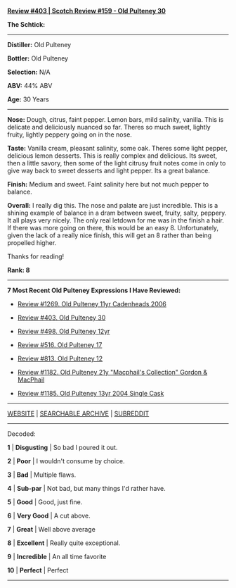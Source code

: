 
[**Review #403 | Scotch Review #159 - Old Pulteney 30**]( https://t8ke.review/review-403-old-pulteney-30/)

**The Schtick:** 

-----

**Distiller:** Old Pulteney

**Bottler:** Old Pulteney

**Selection:** N/A

**ABV:**  44% ABV

**Age:** 30 Years 

-----

**Nose:**  Dough, citrus, faint pepper. Lemon bars, mild salinity, vanilla. This is delicate and deliciously nuanced so far. Theres so much sweet, lightly fruity, lightly peppery going on in the nose.  

**Taste:** Vanilla cream, pleasant salinity, some oak. Theres some light pepper, delicious lemon desserts. This is really complex and delicious. Its sweet, then a little savory, then some of the light citrusy fruit notes come in only to give way back to sweet desserts and light pepper. Its a great balance.

**Finish:** Medium and sweet. Faint salinity here but not much pepper to balance. 

**Overall:** I really  dig this. The nose and palate are just incredible. This is a shining example of balance in a dram between sweet, fruity, salty, peppery. It all plays very nicely. The only real letdown for me was in the finish a hair. If there was more going on there, this would be an easy 8. Unfortunately, given the lack of a really nice finish, this will get an 8 rather than being propelled higher. 

Thanks for reading!

**Rank: 8**

----- 

**7 Most Recent Old Pulteney Expressions I Have Reviewed:** 

- [Review #1269. Old Pulteney 11yr Cadenheads 2006]( https://t8ke.review/review-1269-old-pulteney-11yr-cadenheads-2006) 

- [Review #403. Old Pulteney 30]( https://t8ke.review/review-403-old-pulteney-30/) 

- [Review #498. Old Pulteney 12yr]( https://t8ke.review/review-498-old-pulteney-12yr/) 

- [Review #516. Old Pulteney 17]( https://t8ke.review/review-516-old-pulteney-17/) 

- [Review #813. Old Pulteney 12]( https://t8ke.review/review-813-old-pulteney-12/) 

- [Review #1182. Old Pulteney 21y "Macphail's Collection" Gordon & MacPhail]( https://t8ke.review/review-1182-old-pulteney-21y-macphails-collection-gordon-macphail/) 

- [Review #1185. Old Pulteney 13yr 2004 Single Cask  ]( https://t8ke.review/review-1185-old-pulteney-13yr-2004-single-cask/) 

-----

[WEBSITE](https://t8ke.review) | [SEARCHABLE ARCHIVE](https://t8ke.review/review-archive/) | [SUBREDDIT](https://reddit.com/r/t8kereviews)

-----

Decoded:

**1** | **Disgusting** | So bad I poured it out.

**2** | **Poor** | I wouldn't consume by choice.

**3** | **Bad** | Multiple flaws.

**4** | **Sub-par** | Not bad, but many things I'd rather have.

**5** | **Good** | Good, just fine.

**6** | **Very Good** | A cut above.

**7** | **Great** | Well above average

**8** | **Excellent** | Really quite exceptional.

**9** | **Incredible** | An all time favorite

**10** | **Perfect** | Perfect

----

